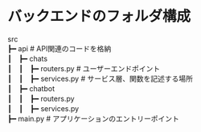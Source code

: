 # バックエンドのフォルダ構成

src  
┣━ api # API関連のコードを格納  
┃　┣━ chats  
┃　┃　┣━ routers.py # ユーザーエンドポイント  
┃　┃　┣━ services.py # サービス層、関数を記述する場所  
┃　┣━ chatbot  
┃　┃　┣━ routers.py  
┃　┃　┣━ services.py  
┣━ main.py # アプリケーションのエントリーポイント  
